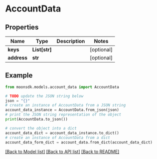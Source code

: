 # AccountData


## Properties

Name | Type | Description | Notes
------------ | ------------- | ------------- | -------------
**keys** | **List[str]** |  | [optional] 
**address** | **str** |  | [optional] 

## Example

```python
from moonsdk.models.account_data import AccountData

# TODO update the JSON string below
json = "{}"
# create an instance of AccountData from a JSON string
account_data_instance = AccountData.from_json(json)
# print the JSON string representation of the object
print(AccountData.to_json())

# convert the object into a dict
account_data_dict = account_data_instance.to_dict()
# create an instance of AccountData from a dict
account_data_form_dict = account_data.from_dict(account_data_dict)
```
[[Back to Model list]](../README.md#documentation-for-models) [[Back to API list]](../README.md#documentation-for-api-endpoints) [[Back to README]](../README.md)


